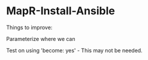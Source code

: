 # MapR-Install-Ansible
Things to improve:

Parameterize where we can 

Test on using 'become: yes' - This may not be needed.
